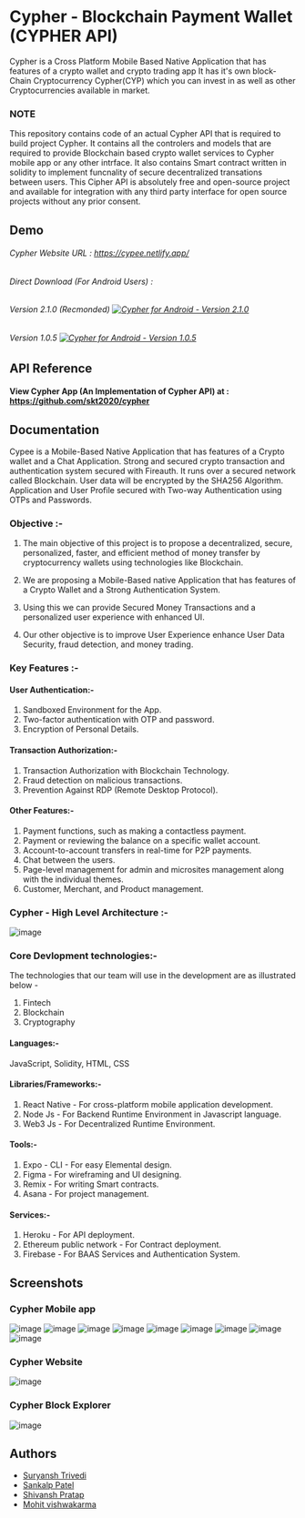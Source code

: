 
# Cypher - Blockchain Payment Wallet (CYPHER API)

Cypher is a Cross Platform Mobile Based Native Application that has features of a crypto wallet and crypto trading app It has it's own block-Chain Cryptocurrency Cypher(CYP) which you can invest in as well as other Cryptocurrencies available in market.

### NOTE
This repository contains code of an actual Cypher API that is required to build project Cypher. It contains all the controlers and models that are required to provide Blockchain based crypto wallet services to Cypher mobile app or any other intrface. It also contains Smart contract written in solidity to implement funcnality of secure decentralized transations between users. 
This Cipher API is absolutely free and open-source project and available for integration with any third party interface for open source projects without any prior consent.

## Demo

###### Cypher Website URL : https://cypee.netlify.app/
###### Direct Download (For Android Users) :  
###### Version 2.1.0 (Recmonded) [![Cypher for Android - Version 2.1.0](https://custom-icon-badges.herokuapp.com/badge/-Download-blue?style=for-the-badge&logo=download&logoColor=white "Cypher for Android - Version 2.1.0")](https://drive.google.com/file/d/14ANfN5I6gm8GqbzRMPw4Rfrq_4uVTohO/view?usp=sharing)

###### Version 1.0.5  [![Cypher for Android - Version 1.0.5 ](https://custom-icon-badges.herokuapp.com/badge/-Download-blue?style=for-the-badge&logo=download&logoColor=white "Cypher for Android - Version 1.0.5")](https://drive.google.com/file/d/1YTIoGBgefuWg8tYUC7lUNOaeBv73lW-N/view?usp=sharing)

## API Reference

#### View Cypher App (An Implementation of Cypher API) at : https://github.com/skt2020/cypher


## Documentation

Cypee is a Mobile-Based Native Application that has features of a Crypto wallet and a Chat
Application. Strong and secured crypto transaction and authentication system secured with
Fireauth. It runs over a secured network called Blockchain. User data will be encrypted by the
SHA256 Algorithm. Application and User Profile secured with Two-way Authentication using
OTPs and Passwords.

### Objective :-

1. The main objective of this project is to propose a decentralized, secure, personalized, faster, and
efficient method of money transfer by cryptocurrency wallets using technologies like Blockchain.

2. We are proposing a Mobile-Based native Application that has features of a Crypto Wallet and a
Strong Authentication System.

3. Using this we can provide Secured Money Transactions and a personalized user experience with
enhanced UI.

4. Our other objective is to improve User Experience enhance User Data Security, fraud detection,
and money trading.

### Key Features :-

#### User Authentication:- 
1. Sandboxed Environment for the App.
2. Two-factor authentication with OTP and password.
3. Encryption of Personal Details.
#### Transaction Authorization:- 
1. Transaction Authorization with Blockchain Technology.
2. Fraud detection on malicious transactions.
3. Prevention Against RDP (Remote Desktop Protocol).
#### Other Features:- 
1. Payment functions, such as making a contactless payment.
2. Payment or reviewing the balance on a specific wallet account.
3. Account-to-account transfers in real-time for P2P payments.
4. Chat between the users.
5. Page-level management for admin and microsites management along with the individual themes.
6. Customer, Merchant, and Product management.

### Cypher - High Level Architecture :-

![image](https://user-images.githubusercontent.com/44112240/150171069-cf55c5b6-7a45-4791-bf3b-e94e33d01a8e.png)


### Core Devlopment technologies:-
The technologies that our team will use in the development are as illustrated below -
1. Fintech
2. Blockchain
3. Cryptography
#### Languages:- 
JavaScript, Solidity, HTML, CSS
#### Libraries/Frameworks:- 
1. React Native - For cross-platform mobile application development.
2. Node Js - For Backend Runtime Environment in Javascript language.
3. Web3 Js - For Decentralized Runtime Environment.
#### Tools:- 
1. Expo - CLI - For easy Elemental design.
2. Figma - For wireframing and UI designing.
3. Remix - For writing Smart contracts.
4. Asana - For project management.
#### Services:- 
1. Heroku - For API deployment.
2. Ethereum public network - For Contract deployment.
3. Firebase - For BAAS Services and Authentication System.


## Screenshots

### Cypher Mobile app
![image](https://user-images.githubusercontent.com/44112240/150171239-8cb6ac07-3c28-4e4f-a65b-23d49c168e2b.png)
![image](https://user-images.githubusercontent.com/44112240/150171353-214d71c0-eca7-4ad3-b9b1-b5cc77132815.png)
![image](https://user-images.githubusercontent.com/44112240/150171403-016cb829-fc48-455d-81bf-c2cba9952f37.png)
![image](https://user-images.githubusercontent.com/44112240/150171454-b2da3b1c-0981-4c49-bcbc-44c224be23bd.png)
![image](https://user-images.githubusercontent.com/44112240/150171534-34a2ac47-4357-4ac2-be0d-58a19e1fd8ad.png)
![image](https://user-images.githubusercontent.com/44112240/150171622-a8150c73-ceef-4916-822a-966e6a4d08af.png)
![image](https://user-images.githubusercontent.com/44112240/150171728-ed2d3f39-fadd-4f61-89d0-375f4665345b.png)
![image](https://user-images.githubusercontent.com/44112240/150171855-a30273f4-ec9f-4de1-99d7-7a1a85a6c477.png)
![image](https://user-images.githubusercontent.com/44112240/150171995-6b0f7c4d-4d75-4b1f-a2b4-560cb5cb9821.png)

### Cypher Website 
![image](https://user-images.githubusercontent.com/44112240/150172244-792fe383-202d-439f-a392-2b3190f2347e.png)

### Cypher Block Explorer
![image](https://user-images.githubusercontent.com/44112240/150172479-5c264a40-4924-4a19-a172-a31318d37107.png)

## Authors

- [Suryansh Trivedi](https://github.com/skt2020)
- [Sankalp Patel](https://github.com/sankalp360)
- [Shivansh Pratap](https://github.com/acousticclown)
- [Mohit vishwakarma](https://github.com/Mohit-Vishwakarma)

